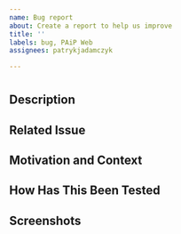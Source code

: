 ```yaml
---
name: Bug report
about: Create a report to help us improve
title: ''
labels: bug, PAiP Web
assignees: patrykjadamczyk

---
```


# <!-- Name your PR -->

## Description
<!--- Describe your changes in detail -->

## Related Issue
<!--- This project only accepts pull requests related to open issues or cards on Trello with them -->
<!--- If suggesting a new feature or change, please discuss it in an issue or card first -->
<!--- If fixing a bug, there should be an issue describing it with steps to reproduce -->
<!--- Please link to the issue here: -->

## Motivation and Context
<!--- Why is this change required? What problem does it solve? -->
<!--- If it fixes an open issue, please link to the issue here. -->

## How Has This Been Tested
<!--- Please describe in detail how you tested your changes. -->
<!--- Include details of your testing environment, and the tests you ran to -->
<!--- see how your change affects other areas of the code, etc. -->

## Screenshots
<!-- If it's needed then provide us with screenshots -->
